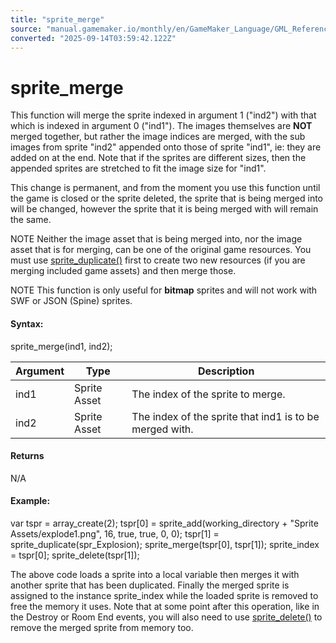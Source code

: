 ```yaml
---
title: "sprite_merge"
source: "manual.gamemaker.io/monthly/en/GameMaker_Language/GML_Reference/Asset_Management/Sprites/Sprite_Manipulation/sprite_merge.htm"
converted: "2025-09-14T03:59:42.122Z"
---
```


# sprite\_merge

This function will merge the sprite indexed in argument 1 ("ind2") with that which is indexed in argument 0 ("ind1"). The images themselves are **NOT** merged together, but rather the image indices are merged, with the sub images from sprite "ind2" appended onto those of sprite "ind1", ie: they are added on at the end. Note that if the sprites are different sizes, then the appended sprites are stretched to fit the image size for "ind1".

This change is permanent, and from the moment you use this function until the game is closed or the sprite deleted, the sprite that is being merged into will be changed, however the sprite that it is being merged with will remain the same.

NOTE Neither the image asset that is being merged into, nor the image asset that is for merging, can be one of the original game resources. You must use [sprite\_duplicate()](sprite_duplicate.md) first to create two new resources (if you are merging included game assets) and then merge those.

NOTE This function is only useful for **bitmap** sprites and will not work with SWF or JSON (Spine) sprites.

#### Syntax:

sprite\_merge(ind1, ind2);

| Argument | Type | Description |
| --- | --- | --- |
| ind1 | Sprite Asset | The index of the sprite to merge. |
| ind2 | Sprite Asset | The index of the sprite that ind1 is to be merged with. |

#### Returns

N/A

#### Example:

var tspr = array\_create(2);
tspr\[0\] = sprite\_add(working\_directory + "Sprite Assets/explode1.png", 16, true, true, 0, 0);
tspr\[1\] = sprite\_duplicate(spr\_Explosion);
sprite\_merge(tspr\[0\], tspr\[1\]);
sprite\_index = tspr\[0\];
sprite\_delete(tspr\[1\]);

The above code loads a sprite into a local variable then merges it with another sprite that has been duplicated. Finally the merged sprite is assigned to the instance sprite\_index while the loaded sprite is removed to free the memory it uses. Note that at some point after this operation, like in the Destroy or Room End events, you will also need to use [sprite\_delete()](sprite_delete.md) to remove the merged sprite from memory too.